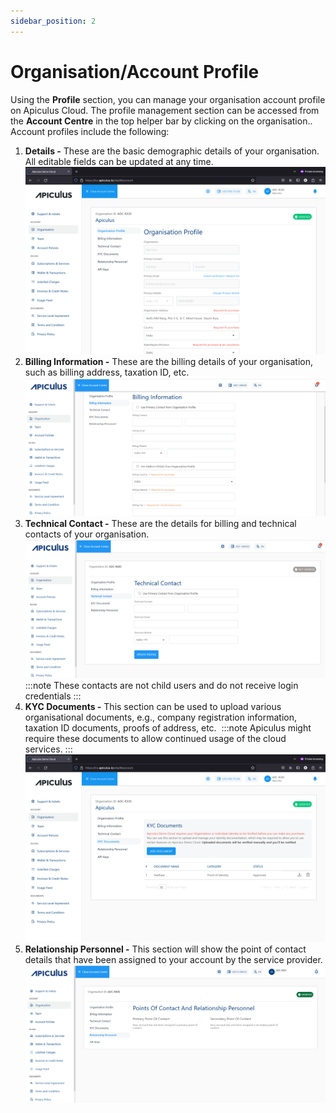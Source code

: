 ```yaml
---
sidebar_position: 2
---
```

# Organisation/Account Profile

Using the **Profile** section, you can manage your organisation account profile on Apiculus Cloud. The profile management section can be accessed from the **Account Centre** in the top helper bar by clicking on the organisation.. Account profiles include the following:

1. **Details -** These are the basic demographic details of your organisation. All editable fields can be updated at any time.
	![Account Profile](img/AccountProfile1.png)
2. **Billing Information -** These are the billing details of your organisation, such as billing address, taxation ID, etc.
   ![Billing Information](img/BillingInformation.png)
3. **Technical Contact -** These are the details for billing and technical contacts of your organisation. 
   ![Technical Contact](img/TechnicalContact.png)
	:::note 
	These contacts are not child users and do not receive login credentials
	:::
4. **KYC Documents -** This section can be used to upload various organisational documents, e.g., company registration information, taxation ID documents, proofs of address, etc. 
	:::note 
	Apiculus might require these documents to allow continued usage of the cloud services.
	:::
	![Account Profile](img/AccountProfile2.png)
5. **Relationship Personnel -** This section will show the point of contact details that have been assigned to your account by the service provider.
   ![Relationship Personnel](img/RelationshipPersonnel.png)




